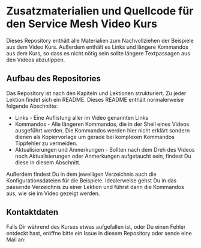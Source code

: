 # Zusatzmaterialien und Quellcode für den Service Mesh Video Kurs

Dieses Repository enthält alle Materialien zum Nachvollziehen der Beispiele aus dem Video Kurs. Außerdem enthält es Links und längere Kommandos aus dem Kurs, so dass es nicht nötig sein sollte längere Textpassagen aus den Videos abzutippen.

## Aufbau des Repositories

Das Repository ist nach den Kapiteln und Lektionen strukturiert. Zu jeder Lektion findet sich ein README. Dieses README enthält normalerweise folgende Abschnitte:

* Links - Eine Auflistung aller im Video genannten Links
* Kommandos - Alle längeren Kommandos, die in der Shell eines Videos ausgeführt werden. Die Kommandos werden hier nicht erklärt sondern dienen als Kopiervorlage um gerade bei komplexen Kommandos Tippfehler zu vermeiden. 
* Aktualisierungen und Anmerkungen - Sollten nach dem Dreh des Videos noch Aktualisierungen oder Anmerkungen aufgetaucht sein, findest Du diese in diesem Abschnitt.

Außerdem findest Du in dem jeweiligen Verzeichnis auch die Konfigurationsdateien für die Beispiele. Idealerweise gehst Du in das passende Verzeichnis zu einer Lektion und führst dann die Kommandos aus, wie sie im Video gezeigt werden. 

## Kontaktdaten

Falls Dir während des Kurses etwas aufgefallen ist, oder Du einen Fehler entdeckt hast, eröffne bitte ein Issue in diesem Repository oder sende eine Mail an: 

